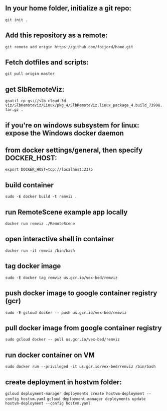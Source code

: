 ## In your home folder, initialize a git repo:
`git init .`

## Add this repository as a remote:
`git remote add origin https://github.com/foijord/home.git`

## Fetch dotfiles and scripts:
`git pull origin master`

## get SlbRemoteViz:
`gsutil cp gs://slb-cloud-3d-viz/SlbRemoteViz/Linux/pkg_4/SlbRemoteViz.linux_package_4.build_73998.tar.gz .`

## if you're on windows subsystem for linux: expose the Windows docker daemon 
## from docker settings/general, then specify DOCKER_HOST:
`export DOCKER_HOST=tcp://localhost:2375`

## build container
`sudo -E docker build -t remviz .`

## run RemoteScene example app locally
`docker run remviz ./RemoteScene`

## open interactive shell in container
`docker run -it remviz /bin/bash`

## tag docker image
`sudo -E docker tag remviz us.gcr.io/vex-bed/remviz`

## push docker image to google container registry (gcr)
`sudo -E gcloud docker -- push us.gcr.io/vex-bed/remviz`

## pull docker image from google container registry
`sudo gcloud docker -- pull us.gcr.io/vex-bed/remviz`

## run docker container on VM
`sudo docker run --privileged -it us.gcr.io/vex-bed/remviz /bin/bash`

## create deployment in hostvm folder:
`gcloud deployment-manager deployments create hostvm-deployment --config hostvm.yaml`
`gcloud deployment-manager deployments update hostvm-deployment --config hostvm.yaml`
